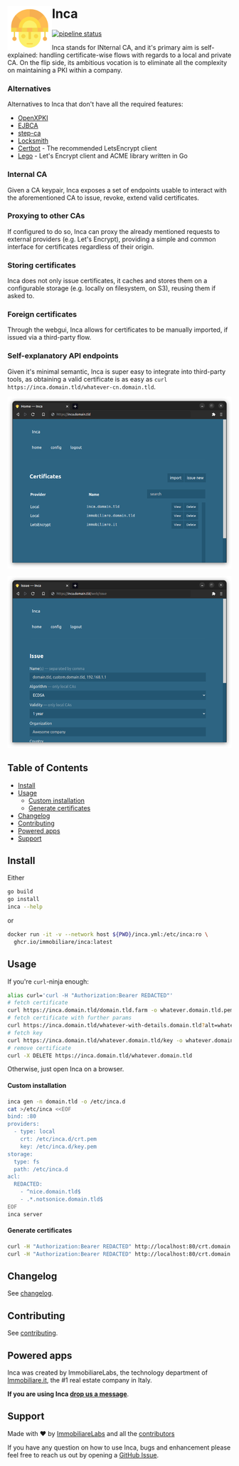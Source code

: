 # Inca <a href="#inca"><img align="left" width="100px" src="https://github.com/immobiliare/inca/blob/main/.github/icon.png"></a>

[![pipeline status](https://github.com/immobiliare/inca/actions/workflows/test.yml/badge.svg)](https://github.com/immobiliare/inca/actions/workflows/test.yml)

Inca stands for INternal CA, and it's primary aim is self-explained: handling certificate-wise flows with regards to a local and private CA.
On the flip side, its ambitious vocation is to eliminate all the complexity on maintaining a PKI within a company.

### Alternatives

Alternatives to Inca that don't have all the required features:

- [OpenXPKI](https://www.openxpki.org/)
- [EJBCA](https://www.ejbca.org/)
- [step-ca](https://github.com/smallstep/certificates)
- [Locksmith](https://github.com/kenmoini/locksmith)
- [Certbot](https://certbot.eff.org/) - The recommended LetsEncrypt client
- [Lego](https://github.com/go-acme/lego) - Let's Encrypt client and ACME library written in Go

### Internal CA

Given a CA keypair, Inca exposes a set of endpoints usable to interact with the aforementioned CA to issue, revoke, extend valid certificates.

### Proxying to other CAs

If configured to do so, Inca can proxy the already mentioned requests to external providers (e.g. Let's Encrypt), providing a simple and common interface for certificates regardless of their origin.

### Storing certificates

Inca does not only issue certificates, it caches and stores them on a configurable storage (e.g. locally on filesystem, on S3), reusing them if asked to. 

### Foreign certificates

Through the webgui, Inca allows for certificates to be manually imported, if issued via a third-party flow.

### Self-explanatory API endpoints

Given it's minimal semantic, Inca is super easy to integrate into third-party tools, as obtaining a valid certificate is as easy as `curl https://inca.domain.tld/whatever-cn.domain.tld`.

[![Inca homepage](https://github.com/immobiliare/inca/blob/main/.github/sample-1.png)](#inca)

[![Inca detail](https://github.com/immobiliare/inca/blob/main/.github/sample-2.png)](#inca)

## Table of Contents

- [Install](#install)
- [Usage](#usage)
  - [Custom installation](#custom-installation)
  - [Generate certificates](#generate-certificates)
- [Changelog](#changelog)
- [Contributing](#contributing)
- [Powered apps](#powered-apps)
- [Support](#support)

## Install

Either

```sh
go build
go install
inca --help
```

or

```sh
docker run -it -v --network host ${PWD}/inca.yml:/etc/inca:ro \
  ghcr.io/immobiliare/inca:latest
```

## Usage

If you're `curl`-ninja enough:

```sh
alias curl='curl -H "Authorization:Bearer REDACTED"'
# fetch certificate
curl https://inca.domain.tld/domain.tld.farm -o whatever.domain.tld.pem
# fetch certificate with further params
curl https://inca.domain.tld/whatever-with-details.domain.tld?alt=whatever2.domain.tld&duration=2y
# fetch key
curl https://inca.domain.tld/whatever.domain.tld/key -o whatever.domain.tld.key
# remove certificate
curl -X DELETE https://inca.domain.tld/whatever.domain.tld
```

Otherwise, just open Inca on a browser.

#### Custom installation

```sh
inca gen -n domain.tld -o /etc/inca.d
cat >/etc/inca <<EOF
bind: :80
providers:
  - type: local
    crt: /etc/inca.d/crt.pem
    key: /etc/inca.d/key.pem
storage:
  type: fs
  path: /etc/inca.d
acl:
  REDACTED:
    - ^nice.domain.tld$
    - .*.notsonice.domain.tld$
EOF
inca server
```

#### Generate certificates

```sh
curl -H "Authorization:Bearer REDACTED" http://localhost:80/crt.domain.tld -o crt.domain.tld.pem
curl -H "Authorization:Bearer REDACTED" http://localhost:80/crt.domain.tld/key -o crt.domain.tld.key
```

## Changelog

See [changelog](./CHANGELOG.md).

## Contributing

See [contributing](./CONTRIBUTING.md).

## Powered apps

Inca was created by ImmobiliareLabs, the technology department of [Immobiliare.it](https://www.immobiliare.it), the #1 real estate company in Italy.

**If you are using Inca [drop us a message](mailto:opensource@immobiliare.it)**.

## Support

Made with ❤️ by [ImmobiliareLabs](https://github.com/immobiliare) and all the [contributors](./CONTRIBUTING.md#contributors)

If you have any question on how to use Inca, bugs and enhancement please feel free to reach us out by opening a [GitHub Issue](https://github.com/immobiliare/inca/issues).
